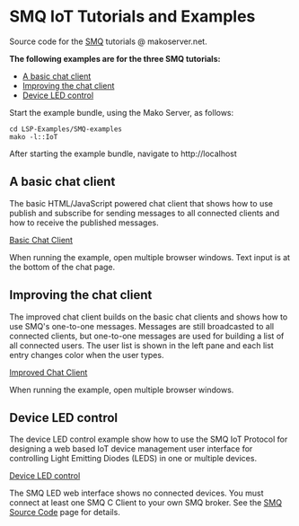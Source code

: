 # SMQ IoT Tutorials and Examples

Source code for the [SMQ](https://realtimelogic.com/products/simplemq/) tutorials @ makoserver.net.

**The following examples are for the three SMQ tutorials:**

- [A basic chat client](https://makoserver.net/articles/Designing-a-browser-based-Chat-Client-using-SimpleMQ)
- [Improving the chat client](https://makoserver.net/articles/Improving-the-browser-based-Chat-Client)
- [Device LED control](https://makoserver.net/articles/Browser-to-Device-LED-Control-using-SimpleMQ)

Start the example bundle, using the Mako Server, as follows:

```
cd LSP-Examples/SMQ-examples
mako -l::IoT
```

After starting the example bundle, navigate to http://localhost


## A basic chat client

The basic HTML/JavaScript powered chat client that shows how to use publish and subscribe for sending messages to all connected clients and how to receive the published messages.

[Basic Chat Client](chat/BasicChat.html)

 When running the example, open multiple browser windows. Text input is at the bottom of the chat page.

## Improving the chat client

The improved chat client builds on the basic chat clients and shows how to use SMQ's one-to-one messages. Messages are still broadcasted to all connected clients, but one-to-one messages are used for building a list of all connected users. The user list is shown in the left pane and each list entry changes color when the user types.

[Improved Chat Client](chat/index.html)

When running the example, open multiple browser windows.

## Device LED control

The device LED control example show how to use the SMQ IoT Protocol for designing a web based IoT device management user interface for controlling Light Emitting Diodes (LEDS) in one or multiple devices.

[Device LED control](led-control/index.html)

The SMQ LED web interface shows no connected devices. You must connect at least one SMQ C Client to your own SMQ broker. See the [SMQ Source Code](https://realtimelogic.com/products/simplemq/src/) page for details.

